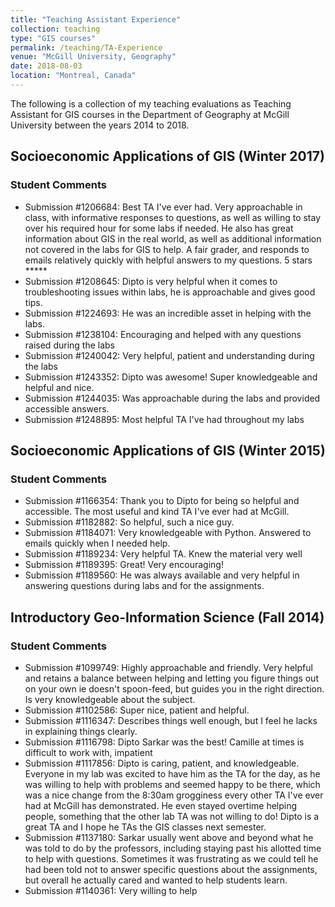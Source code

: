 ```yaml
---
title: "Teaching Assistant Experience"
collection: teaching
type: "GIS courses"
permalink: /teaching/TA-Experience
venue: "McGill University, Geography"
date: 2018-08-03
location: "Montreal, Canada"
---
```


The following is a collection of my teaching evaluations as Teaching Assistant for GIS courses in the Department of Geography at McGill University between the years 2014 to 2018.


## Socioeconomic Applications of GIS (Winter 2017)

<canvas id="myChart2" width="200" height="200"></canvas>
<script>
var ctx = document.getElementById("myChart2").getContext('2d');
var myChart = new Chart(ctx, {
    type: 'horizontalBar',
    data: {
        labels: ["Excellent", "Very Good", "Good", "Fair", "Poor"],
        datasets: [{
            label: '# of Votes',
            data: [11, 0, 2, 0, 0],
            backgroundColor: 'rgba(200, 200, 200, 0.8)',
            borderColor: 'rgba(200, 200, 200, 1)',
            borderWidth: 1
        }]
    }
});
</script>

### Student Comments
* Submission #1206684: Best TA I've ever had. Very approachable in class, with informative responses to questions, as well as willing to stay over his required hour for some labs if needed. He also has great information about GIS in the real world, as well as additional information not covered in the labs for GIS to help. A fair grader, and responds to emails relatively quickly with helpful answers to my questions. 5 stars *****
* Submission #1208645: Dipto is very helpful when it comes to troubleshooting issues within labs, he is approachable and gives good tips.
* Submission #1224693: He was an incredible asset in helping with the labs.
* Submission #1238104: Encouraging and helped with any questions raised during the labs
* Submission #1240042: Very helpful, patient and understanding during the labs
* Submission #1243352: Dipto was awesome! Super knowledgeable and helpful and nice.
* Submission #1244035: Was approachable during the labs and provided accessible answers.
* Submission #1248895: Most helpful TA I've had throughout my labs  

## Socioeconomic Applications of GIS (Winter 2015)

<canvas id="myChart3" width="400" height="400"></canvas>
<script>
var ctx = document.getElementById("myChart3").getContext('2d');
var myChart = new Chart(ctx, {
    type: 'horizontalBar',
    data: {
        labels: ["Excellent", "Very Good", "Good", "Fair", "Poor"],
        datasets: 
            label: '# of Votes',
            data: [13, 0, 0, 0, 0],
            backgroundColor: 'rgba(200, 200, 200, 0.8)',
            borderColor: 'rgba(200, 200, 200, 1)',
            borderWidth: 1
        }]
    }
});
</script>

### Student Comments
* Submission #1166354: Thank you to Dipto for being so helpful and accessible. The most useful and kind TA I've ever had at McGill.
* Submission #1182882: So helpful, such a nice guy.
* Submission #1184071: Very knowledgeable with Python. Answered to emails quickly when I needed help.
* Submission #1189234: Very helpful TA. Knew the material very well
* Submission #1189395: Great! Very encouraging!
* Submission #1189560: He was always available and very helpful in answering questions during labs and for the assignments.


## Introductory Geo-Information Science (Fall 2014)

<canvas id="myChart4" width="400" height="400"></canvas>
<script>
var ctx = document.getElementById("myChart4").getContext('2d');
var myChart = new Chart(ctx, {
    type: 'horizontalBar',
    data: {
        labels: ["Excellent", "Very Good", "Good", "Fair", "Poor"],
        datasets: 
            label: '# of Votes',
            data: [9, 5, 3, 1, 0],
            backgroundColor: 'rgba(200, 200, 200, 0.8)',
            borderColor: 'rgba(200, 200, 200, 1)',
            borderWidth: 1
        }]
    }
});
</script>

### Student Comments
* Submission #1099749: Highly approachable and friendly. Very helpful and retains a balance between helping and letting you figure things out on your own ie doesn't spoon-feed, but guides you in the right direction. Is very knowledgeable about the subject.
* Submission #1102586: Super nice, patient and helpful.
* Submission #1116347: Describes things well enough, but I feel he lacks in explaining things clearly.
* Submission #1116798: Dipto Sarkar was the best! Camille at times is difficult to work with, impatient
* Submission #1117856: Dipto is caring, patient, and knowledgeable. Everyone in my lab was excited to have him as the TA for the day, as he was willing to help with problems and seemed happy to be there, which was a nice change from the 8:30am grogginess every other TA I've ever had at McGill has demonstrated. He even stayed overtime helping people, something that the other lab TA was not willing to do! Dipto is a great TA and I hope he TAs the GIS classes next semester.
* Submission #1137180: Sarkar usually went above and beyond what he was told to do by the professors, including staying past his allotted time to help with questions. Sometimes it was frustrating as we could tell he had been told not to answer specific questions about the assignments, but overall he actually cared and wanted to help students learn.
* Submission #1140361: Very willing to help
